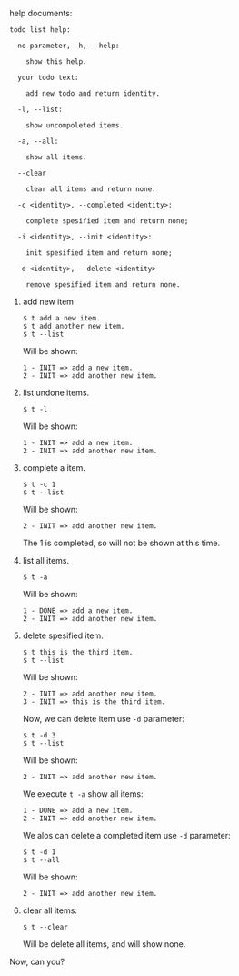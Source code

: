 help documents:

```
todo list help:

  no parameter, -h, --help:

    show this help.

  your todo text:

    add new todo and return identity.

  -l, --list:

    show uncompoleted items.

  -a, --all:

    show all items.

  --clear

    clear all items and return none.

  -c <identity>, --completed <identity>:

    complete spesified item and return none;

  -i <identity>, --init <identity>:

    init spesified item and return none;

  -d <identity>, --delete <identity>

    remove spesified item and return none.
```

1. add new item

    ```
    $ t add a new item.
    $ t add another new item.
    $ t --list
    ```

    Will be shown:

    ```
    1 - INIT => add a new item.
    2 - INIT => add another new item.
    ```

1. list undone items.

    ```
    $ t -l
    ```

    Will be shown:

    ```
    1 - INIT => add a new item.
    2 - INIT => add another new item.
    ```

1. complete a item.

    ```
    $ t -c 1
    $ t --list
    ```

    Will be shown:

    ```
    2 - INIT => add another new item.
    ```

    The 1 is completed, so will not be shown at this time.

1. list all items.

    ```
    $ t -a
    ```

    Will be shown:

    ```
    1 - DONE => add a new item.
    2 - INIT => add another new item.
    ```

1. delete spesified item.

    ```
    $ t this is the third item.
    $ t --list
    ```

    Will be shown:

    ```
    2 - INIT => add another new item.
    3 - INIT => this is the third item.
    ```

    Now, we can delete item use `-d` parameter:

    ```
    $ t -d 3
    $ t --list
    ```

    Will be shown:

    ```
    2 - INIT => add another new item.
    ```

    We execute `t -a` show all items:

    ```
    1 - DONE => add a new item.
    2 - INIT => add another new item.
    ```

    We alos can delete a completed item use `-d` parameter:

    ```
    $ t -d 1
    $ t --all
    ```

    Will be shown:

    ```
    2 - INIT => add another new item.
    ```

1. clear all items:

    ```
    $ t --clear
    ```

    Will be delete all items, and will show none.

Now, can you?
